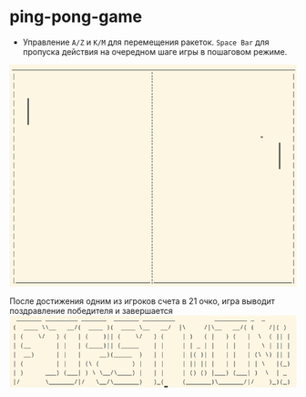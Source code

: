 # ping-pong-game

- Управление
`A/Z` и `K/M` для перемещения ракеток.
`Space Bar` для пропуска действия на очередном шаге игры в пошаговом режиме.

![alt text](pics/image.png)

После достижения одним из игроков счета в 21 очко, игра выводит поздравление победителя и завершается
![alt text](image.png)